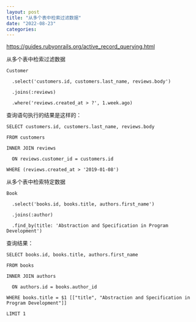 ```yaml
---
layout: post
title: "从多个表中检索过滤数据"
date: "2022-08-23"
categories: 
---
```

<p><a href="https://guides.rubyonrails.org/active_record_querying.html">https://guides.rubyonrails.org/active_record_querying.html</a></p>

<p>从多个表中检索过滤数据</p>

<pre><code>Customer<br />
&nbsp; .select(&#39;customers.id, customers.last_name, reviews.body&#39;)<br />
&nbsp; .joins(:reviews)<br />
&nbsp; .where(&#39;reviews.created_at &gt; ?&#39;, 1.week.ago)</code></pre>

<p>查询语句执行的结果是这样的：</p>

<pre><code>SELECT customers.id, customers.last_name, reviews.body<br />
FROM customers<br />
INNER JOIN reviews<br />
&nbsp; ON reviews.customer_id = customers.id<br />
WHERE (reviews.created_at &gt; &#39;2019-01-08&#39;)</code></pre>

<p>从多个表中检索特定数据</p>

<pre><code>Book<br />
&nbsp; .select(&#39;books.id, books.title, authors.first_name&#39;)<br />
&nbsp; .joins(:author)<br />
&nbsp; .find_by(title: &#39;Abstraction and Specification in Program Development&#39;)</code></pre>

<p>查询结果：</p>

<pre><code>SELECT books.id, books.title, authors.first_name<br />
FROM books<br />
INNER JOIN authors<br />
&nbsp; ON authors.id = books.author_id<br />
WHERE books.title = $1 [[&quot;title&quot;, &quot;Abstraction and Specification in Program Development&quot;]]<br />
LIMIT 1</code></pre>

<p>&nbsp;</p>

<p>&nbsp;</p>

<p>&nbsp;</p>

